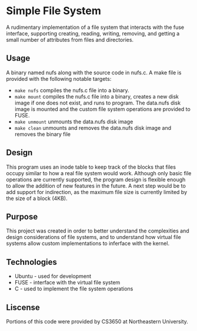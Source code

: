 # Simple File System

A rudimentary implementation of a file system that interacts with the fuse interface, supporting creating, reading, writing, removing, and getting a small number of attributes from files and directories.


## Usage
A binary named nufs along with the source code in nufs.c. A make file is provided with the following notable targets:

* `make nufs` compiles the nufs.c file into a binary.
* `make mount` compiles the nufs.c file into a binary, creates a new disk image if one does not exist, and runs to program. The data.nufs disk image is mounted and the custom file system operations are provided to FUSE.
* `make unmount` unmounts the data.nufs disk image
* `make clean` unmounts and removes the data.nufs disk image and removes the binary file


## Design

This program uses an inode table to keep track of the blocks that files occupy similar to how a real file system would work. Although only basic file operations are currently supported, the program design is flexible enough to allow the addition of new features in the future. A next step would be to add support for indirection, as the maximum file size is currently limited by the size of a block (4KB). 


## Purpose
This project was created in order to better understand the complexities and design considerations of file systems, and to understand how virtual file systems allow custom implementations to inferface with the kernel.


## Technologies

* Ubuntu - used for development
* FUSE - interface with the virtual file system
* C - used to implement the file system operations


## Liscense
 
Portions of this code were provided by CS3650 at Northeastern University.